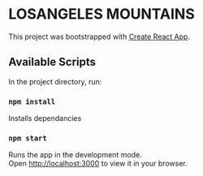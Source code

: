 # LOSANGELES MOUNTAINS
This project was bootstrapped with [Create React App](https://github.com/facebook/create-react-app).

## Available Scripts
In the project directory, run:

### `npm install`
Installs dependancies

### `npm start`
Runs the app in the development mode.\
Open [http://localhost:3000](http://localhost:3000) to view it in your browser.

